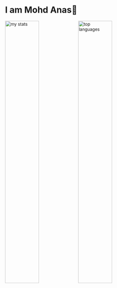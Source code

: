 # I am Mohd Anas👋

<img alt="my stats" align="left" width="47%" src="https://github-readme-stats.vercel.app/api?username=MohdAnas007&show_icons=true"/>
<img alt="top languages" align="left" width="47%" src="https://github-readme-stats.vercel.app/api/top-langs/?username=MohdAnas007"/>
